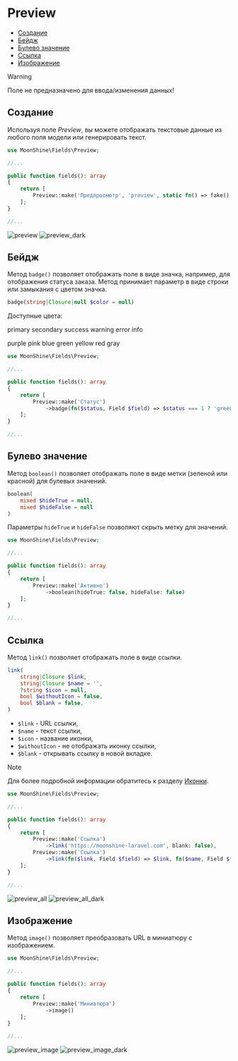 # Preview

- [Создание](#make)
- [Бейдж](#badge)
- [Булево значение](#boolean)
- [Ссылка](#link)
- [Изображение](#image)

> [!WARNING]
> Поле не предназначено для ввода/изменения данных!

<a name="make"></a>
## Создание

Используя поле *Preview*, вы можете отображать текстовые данные из любого поля модели или генерировать текст.

```php
use MoonShine\Fields\Preview;

//...

public function fields(): array
{
    return [
        Preview::make('Предпросмотр', 'preview', static fn() => fake()->realText())
    ];
}

//...
```

![preview](https://moonshine-laravel.com/screenshots/preview.png)
![preview_dark](https://moonshine-laravel.com/screenshots/preview_dark.png)

<a name="badge"></a>
## Бейдж

Метод `badge()` позволяет отображать поле в виде значка, например, для отображения статуса заказа. Метод принимает параметр в виде строки или замыкания с цветом значка.

```php
badge(string|Closure|null $color = null)
```

Доступные цвета:

<p class="my-4 flex flex-wrap gap-1">
    <span class="badge badge-primary">primary</span>
    <span class="badge badge-secondary">secondary</span>
    <span class="badge badge-success">success</span>
    <span class="badge badge-warning">warning</span>
    <span class="badge badge-error">error</span>
    <span class="badge badge-info">info</span>
</p>

<p class="my-4 flex flex-wrap gap-1">
    <span class="badge badge-purple">purple</span>
    <span class="badge badge-pink">pink</span>
    <span class="badge badge-blue">blue</span>
    <span class="badge badge-green">green</span>
    <span class="badge badge-yellow">yellow</span>
    <span class="badge badge-red">red</span>
    <span class="badge badge-gray">gray</span>
</p>

```php
use MoonShine\Fields\Preview;

//...

public function fields(): array
{
    return [
        Preview::make('Статус')
            ->badge(fn($status, Field $field) => $status === 1 ? 'green' : 'gray')
    ];
}

//...
```

<a name="boolean"></a>
## Булево значение

Метод `boolean()` позволяет отображать поле в виде метки (зеленой или красной) для булевых значений.

```php
boolean(
    mixed $hideTrue = null,
    mixed $hideFalse = null
)
```

Параметры `hideTrue` и `hideFalse` позволяют скрыть метку для значений.

```php
use MoonShine\Fields\Preview;

//...

public function fields(): array
{
    return [
        Preview::make('Активно')
            ->boolean(hideTrue: false, hideFalse: false)
    ];
}

//...
```

<a name="link"></a>
## Ссылка

Метод `link()` позволяет отображать поле в виде ссылки.

```php
link(
    string|Closure $link,
    string|Closure $name = '',
    ?string $icon = null,
    bool $withoutIcon = false,
    bool $blank = false,
)
```

- `$link` - URL ссылки,
- `$name` - текст ссылки,
- `$icon` - название иконки,
- `$withoutIcon` - не отображать иконку ссылки,
- `$blank` - открывать ссылку в новой вкладке.

> [!NOTE]
> Для более подробной информации обратитесь к разделу [Иконки](https://moonshine-laravel.com/docs/resource/appearance/icons).

```php
use MoonShine\Fields\Preview;

//...

public function fields(): array
{
    return [
        Preview::make('Ссылка')
            ->link('https://moonshine-laravel.com', blank: false),
        Preview::make('Ссылка')
            ->link(fn($link, Field $field) => $link, fn($name, Field $field) => 'Перейти')
    ];
}

//...
```

![preview_all](https://moonshine-laravel.com/screenshots/preview_all.png)
![preview_all_dark](https://moonshine-laravel.com/screenshots/preview_all_dark.png)

<a name="image"></a>
## Изображение

Метод `image()` позволяет преобразовать URL в миниатюру с изображением.

```php
use MoonShine\Fields\Preview;

//...

public function fields(): array
{
    return [
        Preview::make('Миниатюра')
            ->image()
    ];
}

//...
```

![preview_image](https://moonshine-laravel.com/screenshots/preview_image.png)
![preview_image_dark](https://moonshine-laravel.com/screenshots/preview_image_dark.png)
